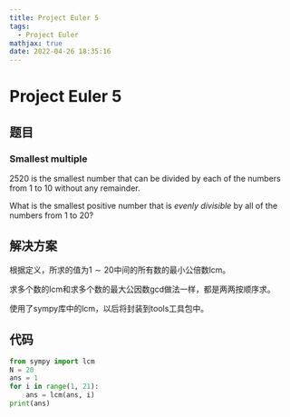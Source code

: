 ```yaml
---
title: Project Euler 5
tags:
  - Project Euler
mathjax: true
date: 2022-04-26 18:35:16
---
```


<escape><!-- more --></escape>

# Project Euler 5

## 题目

### Smallest multiple

$2520$ is the smallest number that can be divided by each of the numbers from $1$ to $10$ without any remainder.

What is the smallest positive number that is *evenly divisible* by all of the numbers from $1$ to $20$?

## 解决方案

根据定义，所求的值为$1\sim20$中间的所有数的最小公倍数lcm。

求多个数的lcm和求多个数的最大公因数gcd做法一样，都是两两按顺序求。

使用了sympy库中的lcm，以后将封装到tools工具包中。

## 代码

```Python
from sympy import lcm
N = 20
ans = 1
for i in range(1, 21):
    ans = lcm(ans, i)
print(ans)
```
